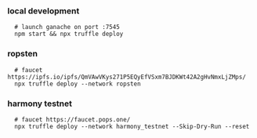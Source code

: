 ### local development

```
  # launch ganache on port :7545
  npm start && npx truffle deploy
```

### ropsten

```
  # faucet https://ipfs.io/ipfs/QmVAwVKys271P5EQyEfVSxm7BJDKWt42A2gHvNmxLjZMps/
  npx truffle deploy --network ropsten
```

### harmony testnet

```
  # faucet https://faucet.pops.one/
  npx truffle deploy --network harmony_testnet --Skip-Dry-Run --reset
```
